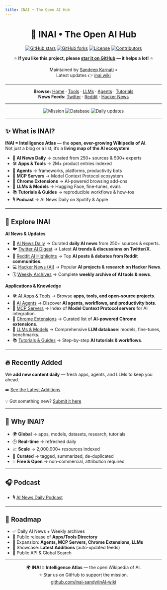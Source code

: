 ```yaml
---
title: INAI • The Open AI Hub
---
```


<div align="center" markdown="1">

# 🚀 INAI • The Open AI Hub  

[![GitHub stars](https://img.shields.io/github/stars/inai-sandy/inAI-wiki?style=flat&color=yellow)](https://github.com/inai-sandy/inAI-wiki/stargazers)
[![GitHub forks](https://img.shields.io/github/forks/inai-sandy/inAI-wiki?style=flat&color=blue)](https://github.com/inai-sandy/inAI-wiki/network/members)
[![License](https://img.shields.io/github/license/inai-sandy/inAI-wiki?color=green)](LICENSE.md)
[![Contributors](https://img.shields.io/github/contributors/inai-sandy/inAI-wiki?color=orange)](https://github.com/inai-sandy/inAI-wiki/graphs/contributors)

⭐ **If you like this project, please [star it on GitHub](https://github.com/inai-sandy/inAI-wiki/stargazers) — it helps a lot!** ⭐  

Maintained by [Sandeep Karnati](https://github.com/inai-sandy) •  
Latest updates 👉 [inai.wiki](https://www.inai.wiki)

---

**Browse:** [Home](index.md) · [Tools](tools.md) · [LLMs](llms.md) · [Agents](agents.md) · [Tutorials](tutorials.md)  
**News Feeds:** [Twitter](twitter-news.md) · [Reddit](reddit-news.md) · [Hacker News](hacker-news.md)

---

<img src="https://img.shields.io/badge/Mission-Open%20Wikipedia%20of%20AI-4B9CD3?style=flat-square" alt="Mission"/>
<img src="https://img.shields.io/badge/Database-2M%2B%20AI%20Resources-7A5BEF?style=flat-square" alt="Database"/>
<img src="https://img.shields.io/badge/Updates-Daily%20News%20·%20Apps%20·%20Agents%20·%20LLMs-F97316?style=flat-square" alt="Daily updates"/>

</div>

---

## ✨ What is INAI?
**INAI = Intelligence Atlas** — the **open, ever-growing Wikipedia of AI**.  
Not just a blog or a list; it’s a **living map of the AI ecosystem**.  

- 📰 **AI News Daily** → curated from 250+ sources & 500+ experts  
- 🛠️ **Apps & Tools** → 2M+ product entries indexed  
- 🤖 **Agents** → frameworks, platforms, productivity bots  
- 🧩 **MCP Servers** → Model Context Protocol ecosystem  
- 🧪 **Chrome Extensions** → AI-powered browsing add-ons  
- 🧠 **LLMs & Models** → Hugging Face, fine-tunes, evals  
- 📚 **Tutorials & Guides** → reproducible workflows & how-tos  
- 🎙️ **Podcast** → AI News Daily on Spotify & Apple  

---

## 🔎 Explore INAI
**AI News & Updates**  
- 📰 [AI News Daily](news.md) → Curated **daily AI news** from 250+ sources & experts.  
- 🐦 [Twitter AI Digest](twitter-news.md) → Latest **AI trends & discussions on Twitter/X**.  
- 📢 [Reddit AI Highlights](reddit-news.md) → Top **AI posts & debates from Reddit communities**.  
- 💻 [Hacker News (AI)](hacker-news.md) → Popular **AI projects & research on Hacker News**.  
- 🗓️ [Weekly Archives](weekly.md) → Complete **weekly archive of AI tools & news**.  

**Applications & Knowledge**  
- 🛠️ [AI Apps & Tools](tools.md) → Browse **apps, tools, and open-source projects**.  
- 🤖 [AI Agents](agents.md) → Discover **AI agents, workflows, and productivity bots**.  
- 🧩 [MCP Servers](mcp.md) → Index of **Model Context Protocol servers** for AI integration.  
- 🧪 [Chrome Extensions](extensions.md) → Curated list of **AI-powered Chrome extensions**.  
- 🧠 [LLMs & Models](llms.md) → Comprehensive **LLM database**: models, fine-tunes, benchmarks.  
- 📚 [Tutorials & Guides](tutorials.md) → Step-by-step **AI tutorials & workflows**.  

---

## 🔥 Recently Added
We **add new content daily** — fresh apps, agents, and LLMs to keep you ahead.  

➡️ [See the Latest Additions](https://inai.short.gy/27th-sept)  

💡 Got something new? [Submit it here](https://github.com/inai-sandy/inAI-wiki/issues/new?template=add-item.md&title=%5BNEW%5D+<Name>)  

---

## 💎 Why INAI?
- 🌍 **Global** → apps, models, datasets, research, tutorials  
- 🕑 **Real-time** → refreshed daily  
- 📈 **Scale** → 2,000,000+ resources indexed  
- 🎯 **Curated** → tagged, summarized, de-duplicated  
- 💡 **Free & Open** → non-commercial, attribution required  

---

## 🎧 Podcast
- 🎙️ [AI News Daily Podcast](https://ainews.buzzsprout.com)  

---

## 📅 Roadmap
- ✅ Daily AI News + Weekly archives  
- 🚀 Public release of **Apps/Tools Directory**  
- 🚀 Expansion: **Agents, MCP Servers, Chrome Extensions, LLMs**  
- 🚀 Showcase: **Latest Additions** (auto-updated feeds)  
- 🚧 Public API & Global Search  

---

<p align="center">
🌍 <b>INAI = Intelligence Atlas</b> — the open Wikipedia of AI.  
<br/>⭐ Star us on GitHub to support the mission.  
<br/><a href="https://github.com/inai-sandy/inAI-wiki">github.com/inai-sandy/inAI-wiki</a>
</p>
